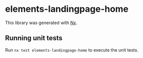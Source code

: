 # elements-landingpage-home

This library was generated with [Nx](https://nx.dev).

## Running unit tests

Run `nx test elements-landingpage-home` to execute the unit tests.
